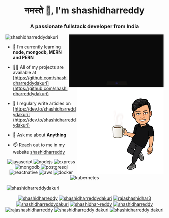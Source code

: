 <h1 align="center"> नमस्ते 🙏, I'm shashidharreddy</h1>

<h3 align="center">A passionate fullstack developer from India</h3>

<img align='right' src="https://github.com/shashidharreddydakuri/shashidharreddydakuri/blob/master/assets/giphy.gif" width="300">


<p align="left"> <img src="https://komarev.com/ghpvc/?username=shashidharreddydakuri" alt="shashidharreddydakuri" /> </p>


<img src="https://github.com/shashidharreddydakuri/shashidharreddydakuri/blob/master/assets/coffee.png" align="right" height="275" />
<!--
<a href="https://shashidharreddy.netlify.app/"><img src="https://github.com/shashidharreddydakuri/shashidharreddydakuri/blob/master/assets/giphygroup.gif" align="center" width="60"></a>
-->

- 🌱 I’m currently learning **node, mongodb, MERN and PERN**

- 👨‍💻 All of my projects are available at [https://github.com/shashidharreddydakuri](https://github.com/shashidharreddydakuri)

- 📝 I regulary write articles on [https://dev.to/shashidharreddydakuri](https://dev.to/shashidharreddydakuri)

- 💬 Ask me about **Anything**

- 📫 Reach out to me in my website [shashidharreddy](https://shashidharreddy.netlify.app/)

<!--
### Blogs posts
-->
<!-- BLOG-POST-LIST:START -->
<!-- BLOG-POST-LIST:END -->

<p align="center">
  <img src="https://img.icons8.com/color/2x/javascript.png" alt="javascript" width="40" height="40"/> 
  <img src="https://www.vectorlogo.zone/logos/nodejs/nodejs-icon.svg" alt="nodejs" width="40" height="40"/> 
  <img src="https://w7.pngwing.com/pngs/925/447/png-transparent-express-js-node-js-javascript-mongodb-node-js-text-trademark-logo-thumbnail.png" alt="express" width="40" height="40"/> 
  <img src="https://img.icons8.com/color/2x/mongodb.png" alt="mongodb" width="40" height="40"/> 
  <img src="https://img.icons8.com/color/2x/postgreesql.png" alt="postgresql" width="40" height="40"/>
  <img src="https://reactnative.dev/img/header_logo.svg" alt="reactnative" width="40" height="40"/> 
  <img src="https://www.vectorlogo.zone/logos/amazon_aws/amazon_aws-icon.svg" alt="aws" width="40" height="40"/> 
  <img src="https://www.vectorlogo.zone/logos/docker/docker-official.svg" alt="docker" width="40" height="40"/> 
  <img src="https://www.vectorlogo.zone/logos/kubernetes/kubernetes-icon.svg" alt="kubernetes" width="40" height="40"/> 
  

 
 <!-- 
  <img src="https://devicons.github.io/devicon/devicon.git/icons/bootstrap/bootstrap-plain.svg" alt="bootstrap" width="40" height="40"/> 
  <img src="https://devicons.github.io/devicon/devicon.git/icons/css3/css3-original-wordmark.svg" alt="css3" width="40" height="40"/> 
  <img src="https://devicons.github.io/devicon/devicon.git/icons/html5/html5-original-wordmark.svg" alt="html5" width="40" height="40"/> 
  <img src="https://www.vectorlogo.zone/logos/opencv/opencv-icon.svg" alt="opencv" width="40" height="40"/> 
  <img src="https://devicons.github.io/devicon/devicon.git/icons/python/python-original.svg" alt="python" width="40" height="40"/> 
  <img src="https://devicons.github.io/devicon/devicon.git/icons/react/react-original-wordmark.svg" alt="react" width="40" height="40"/> 
  <img src="https://devicons.github.io/devicon/devicon.git/icons/redis/redis-original-wordmark.svg" alt="redis" width="40" height="40"/> 
  <img src="https://devicons.github.io/devicon/devicon.git/icons/redux/redux-original.svg" alt="redux" width="40" height="40"/> 
  <img src="https://www.vectorlogo.zone/logos/tensorflow/tensorflow-icon.svg" alt="tensorflow" width="40" height="40"/> 
  <img src="https://devicons.github.io/devicon/devicon.git/icons/webpack/webpack-original.svg" alt="webpack" width="40" height="40"/>
  -->
  </p>
  <!--
<p><img align="center" src="https://github-readme-stats.vercel.app/api/top-langs/?username=shashidharreddydakuri&layout=compact&hide=html" alt="shashidharreddydakuri" /></p>
-->


<p>&nbsp;<img align="center" src="https://github-readme-stats.vercel.app/api?username=shashidharreddydakuri&show_icons=true" alt="shashidharreddydakuri" /></p>
<!--
<a href="https://shashidharreddydakuri.github.io/"><img src="https://icon-library.net//images/icon-programmer/icon-programmer-14.jpg" width="150px" height="150px" /></a>
-->
<p align="center">
<a href="https://codepen.io/shashidharreddy" target="blank"><img align="center" src="https://cdn.jsdelivr.net/npm/simple-icons@3.0.1/icons/codepen.svg" alt="shashidharreddy" height="30" width="30" /></a>
<a href="https://dev.to/shashidharreddydakuri" target="blank"><img align="center" src="https://cdn.jsdelivr.net/npm/simple-icons@3.0.1/icons/dev-dot-to.svg" alt="shashidharreddydakuri" height="30" width="30" /></a>
<a href="https://twitter.com/rajashashidhar3" target="blank"><img align="center" src="https://cdn.jsdelivr.net/npm/simple-icons@3.0.1/icons/twitter.svg" alt="rajashashidhar3" height="30" width="30" /></a>
<a href="https://linkedin.com/in/shashidharreddydakuri" target="blank"><img align="center" src="https://cdn.jsdelivr.net/npm/simple-icons@3.0.1/icons/linkedin.svg" alt="shashidharreddydakuri" height="30" width="30" /></a>
<a href="https://stackoverflow.com/users/shashidhar-reddy" target="blank"><img align="center" src="https://cdn.jsdelivr.net/npm/simple-icons@3.0.1/icons/stackoverflow.svg" alt="shashidhar-reddy" height="30" width="30" /></a>
<a href="https://codesandbox.com/shashidharreddy" target="blank"><img align="center" src="https://cdn.jsdelivr.net/npm/simple-icons@3.0.1/icons/codesandbox.svg" alt="shashidharreddy" height="30" width="30" /></a>
<a href="https://kaggle.com/rajashashidharreddy" target="blank"><img align="center" src="https://cdn.jsdelivr.net/npm/simple-icons@3.0.1/icons/kaggle.svg" alt="rajashashidharreddy" height="30" width="30" /></a>
<a href="https://dribbble.com/shashidharreddy dakuri" target="blank"><img align="center" src="https://cdn.jsdelivr.net/npm/simple-icons@3.0.1/icons/dribbble.svg" alt="shashidharreddy dakuri" height="30" width="30" /></a>
<a href="https://www.behance.net/shashidharreddy dakuri" target="blank"><img align="center" src="https://cdn.jsdelivr.net/npm/simple-icons@3.0.1/icons/behance.svg" alt="shashidharreddy dakuri" height="30" width="30" /></a>
</p>



<!--
**shashidharreddydakuri/shashidharreddydakuri** is a ✨ _special_ ✨ repository because its `README.md` (this file) appears on your GitHub profile.

Here are some ideas to get you started:

- 🔭 I’m currently working on ...
- 🌱 I’m currently learning ...
- 👯 I’m looking to collaborate on ...
- 🤔 I’m looking for help with ...
- 💬 Ask me about ...
- 📫 How to reach me: ...
- 😄 Pronouns: ...
- ⚡ Fun fact: ...
-->
